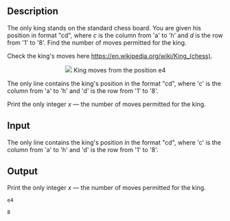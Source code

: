 ## Description

<div><p>The only king stands on the standard chess board. You are given his position in format "<span class="tex-font-style-tt">cd</span>", where <span class="tex-span"><i>c</i></span> is the column from 'a' to 'h' and <span class="tex-span"><i>d</i></span> is the row from '1' to '8'. Find the number of moves permitted for the king.</p><p>Check the king's moves here <a href="https://en.wikipedia.org/wiki/King_(chess)">https://en.wikipedia.org/wiki/King_(chess)</a>.</p><center> <img class="tex-graphics" src="file://oCqGzDum.png" style="max-width: 100.0%;max-height: 100.0%;"> <span class="tex-font-size-small">King moves from the position e4</span> </center></div><div class="input-specification"><p>The only line contains the king's position in the format "<span class="tex-font-style-tt">cd</span>", where 'c' is the column from 'a' to 'h' and 'd' is the row from '1' to '8'.</p></div><div class="output-specification"><p>Print the only integer <span class="tex-span"><i>x</i></span> — the number of moves permitted for the king.</p></div>

## Input

<p>The only line contains the king's position in the format "<span class="tex-font-style-tt">cd</span>", where 'c' is the column from 'a' to 'h' and 'd' is the row from '1' to '8'.</p>

## Output

<p>Print the only integer <span class="tex-span"><i>x</i></span> — the number of moves permitted for the king.</p>





```input1
e4

```




```output1
8

```


